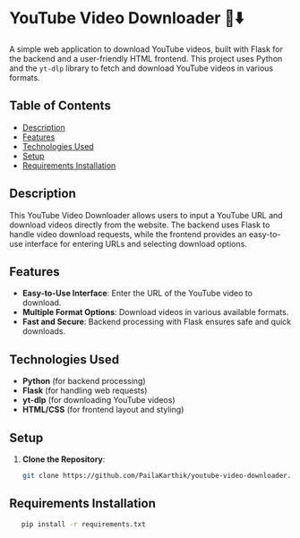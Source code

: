 # YouTube Video Downloader 🎥⬇️

A simple web application to download YouTube videos, built with Flask for the backend and a user-friendly HTML frontend. This project uses Python and the `yt-dlp` library to fetch and download YouTube videos in various formats.

## Table of Contents

- [Description](#description)
- [Features](#features)
- [Technologies Used](#technologies-used)
- [Setup](#setup)
- [Requirements Installation](#requirements-installation)

## Description

This YouTube Video Downloader allows users to input a YouTube URL and download videos directly from the website. The backend uses Flask to handle video download requests, while the frontend provides an easy-to-use interface for entering URLs and selecting download options.

## Features

- **Easy-to-Use Interface**: Enter the URL of the YouTube video to download.
- **Multiple Format Options**: Download videos in various available formats.
- **Fast and Secure**: Backend processing with Flask ensures safe and quick downloads.

## Technologies Used

- **Python** (for backend processing)
- **Flask** (for handling web requests)
- **yt-dlp** (for downloading YouTube videos)
- **HTML/CSS** (for frontend layout and styling)


## Setup

1. **Clone the Repository**:
   ```bash
   git clone https://github.com/PailaKarthik/youtube-video-downloader.git

## Requirements Installation

```bash
   pip install -r requirements.txt

